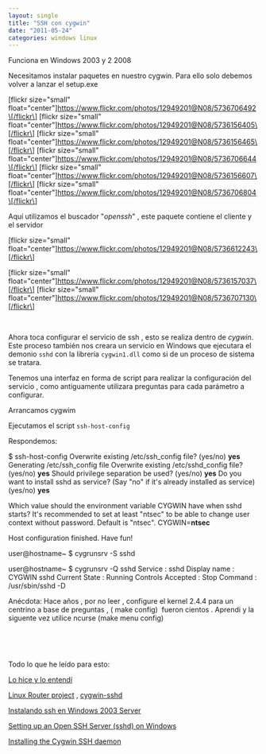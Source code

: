 ```yaml
---
layout: single
title: "SSH con cygwin"
date: "2011-05-24"
categories: windows linux
---
```


Funciona en Windows 2003 y 2 2008

Necesitamos instalar paquetes en nuestro cygwin. Para ello solo debemos volver a lanzar el setup.exe

\[flickr size="small" float="center"\]https://www.flickr.com/photos/12949201@N08/5736706492\[/flickr\] \[flickr size="small" float="center"\]https://www.flickr.com/photos/12949201@N08/5736156405\[/flickr\] \[flickr size="small" float="center"\]https://www.flickr.com/photos/12949201@N08/5736156465\[/flickr\] \[flickr size="small" float="center"\]https://www.flickr.com/photos/12949201@N08/5736706644\[/flickr\] \[flickr size="small" float="center"\]https://www.flickr.com/photos/12949201@N08/5736156607\[/flickr\] \[flickr size="small" float="center"\]https://www.flickr.com/photos/12949201@N08/5736706804\[/flickr\]

Aquí utilizamos el buscador "_openssh_" , este paquete contiene el cliente y el servidor

\[flickr size="small" float="center"\]https://www.flickr.com/photos/12949201@N08/5736612243\[/flickr\]

\[flickr size="small" float="center"\]https://www.flickr.com/photos/12949201@N08/5736157037\[/flickr\] \[flickr size="small" float="center"\]https://www.flickr.com/photos/12949201@N08/5736707130\[/flickr\]

 

Ahora toca configurar el servicio de ssh , esto se realiza dentro de _cygwin_. Este proceso también nos creara un servicio en Windows que ejecutara el demonio `sshd` con la librería `cygwin1.dll` como si de un proceso de sistema se tratara.

Tenemos una interfaz en forma de script para realizar la configuración del servicio , como antiguamente utilizara preguntas para cada parámetro a configurar.

Arrancamos cygwim

Ejecutamos el script `ssh-host-config`

Respondemos:

$ ssh-host-config
Overwrite existing /etc/ssh\_config file? (yes/no) **yes**
Generating /etc/ssh\_config file
Overwrite existing /etc/sshd\_config file? (yes/no) **yes**
Should privilege separation be used? (yes/no) **yes**
Do you want to install sshd as service?
(Say "no" if it's already installed as service) (yes/no) **yes**

Which value should the environment variable CYGWIN have when
sshd starts? It's recommended to set at least "ntsec" to be
able to change user context without password.
Default is "ntsec".  CYGWIN=**ntsec**

Host configuration finished. Have fun!

user@hostname~
$ cygrunsrv -S sshd

user@hostname~
$ cygrunsrv -Q sshd
Service             : sshd
Display name        : CYGWIN sshd
Current State       : Running
Controls Accepted   : Stop
Command             : /usr/sbin/sshd -D

Anécdota: Hace años , por no leer , configure el kernel 2.4.4 para un centrino a base de preguntas , ( make config)  fueron cientos . Aprendi y la siguente vez utilice ncurse (make menu config)

 

 

Todo lo que he leído para esto:

[Lo hice y lo entendí](https://www.vicente-navarro.com/blog/2007/07/20/servicios-en-cygwin-syslogd-sshd-telnetd-ftpd-nfsd-etc/#sshd "Servicios en Cygwin (syslogd, sshd, telnetd, ftpd, nfsd, etc.)")

[Linux Router project](https://pigtail.net/LRP/) , [cygwin-sshd](https://pigtail.net/LRP/printsrv/cygwin-sshd.html)

[Instalando ssh en Windows 2003 Server](https://sartigas.blogspot.com/2009/06/instalando-ssh-en-windows-2003-server.html "Instalando ssh en Windows 2003 Server")[](https://www.scottmurphy.info/open-ssh-server-sshd-cygwin-windows "Setting up an Open ssh Server sshd cygwin Windows")

[Setting up an Open SSH Server (sshd) on Windows](https://www.scottmurphy.info/open-ssh-server-sshd-cygwin-windows "Setting up an Open ssh Server sshd cygwin Windows")

[Installing the Cygwin SSH daemon](https://ist.uwaterloo.ca/~kscully/CygwinSSHD_W2K3.html "Installing the Cygwin SSH daemon")
